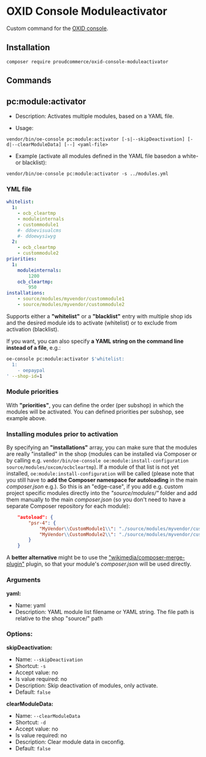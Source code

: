 # OXID Console Moduleactivator

Custom command for the [OXID console](https://docs.oxid-esales.com/developer/en/6.2/development/tell_me_about/console.html).

## Installation

`composer require proudcommerce/oxid-console-moduleactivator`

## Commands

pc:module:activator
--------------------

* Description: Activates multiple modules, based on a YAML file.

* Usage:

`vendor/bin/oe-console pc:module:activator [-s|--skipDeactivation] [-d|--clearModuleData] [--] <yaml-file>`

* Example (activate all modules defined in the YAML file basedon a white- or blacklist):

`vendor/bin/oe-console pc:module:activator -s ../modules.yml`

### YML file

```yaml
whitelist:
  1:
    - ocb_cleartmp
    - moduleinternals
    - custommodule1
    #- ddoevisualcms
    #- ddoewysiwyg
  2:
    - ocb_cleartmp
    - custommodule2
priorities:
  1:
    moduleinternals:
        1200
    ocb_cleartmp:
        950
installations:
    - source/modules/myvendor/custommodule1
    - source/modules/myvendor/custommodule2
```

Supports either a __"whitelist"__ or a __"blacklist"__ entry with multiple shop ids and the desired module ids to activate (whitelist) or to exclude from activation (blacklist).

If you want, you can also specify __a YAML string on the command line instead of a file__, e.g.:

```bash
oe-console pc:module:activator $'whitelist:
  1:
    - oepaypal
' --shop-id=1
```

### Module priorities

With __"priorities"__, you can define the order (per subshop) in which the modules will be activated. You can defined priorities per subshop, see example above.

### Installing modules prior to activation

By specifying an __"installations"__ array, you can make sure that the modules are really "installed" in the shop (modules can be installed via Composer or by calling e.g. `vendor/bin/oe-console oe:module:install-configuration source/modules/oxcom/ocbcleartmp`). If a module of that list is not yet installed, `oe:module:install-configuration` will be called (please note that you still have to __add the Composer namespace for autoloading__ in the main _composer.json_ e.g.). So this is an "edge-case", if you add e.g. custom project specific modules directly into the _"source/modules/"_ folder and add them manually to the main _composer.json_ (so you don't need to have a separate Composer repository for each module):

```json
    "autoload": {
        "psr-4": {
            "MyVendor\\CustomModule1\\": "./source/modules/myvendor/custommodule1",
            "MyVendor\\CustomModule2\\": "./source/modules/myvendor/custommodule2"
        }
    }
```

A __better alternative__ might be to use the ["wikimedia/composer-merge-plugin"](https://github.com/wikimedia/composer-merge-plugin) plugin, so that your module's _composer.json_ will be used directly.

### Arguments

**yaml:**

* Name: yaml
* Description: YAML module list filename or YAML string. The file path is relative to the shop "source/" path

### Options:

**skipDeactivation:**

* Name: `--skipDeactivation`
* Shortcut: `-s`
* Accept value: no
* Is value required: no
* Description: Skip deactivation of modules, only activate.
* Default: `false`

**clearModuleData:**

* Name: `--clearModuleData`
* Shortcut: `-d`
* Accept value: no
* Is value required: no
* Description: Clear module data in oxconfig.
* Default: `false`
